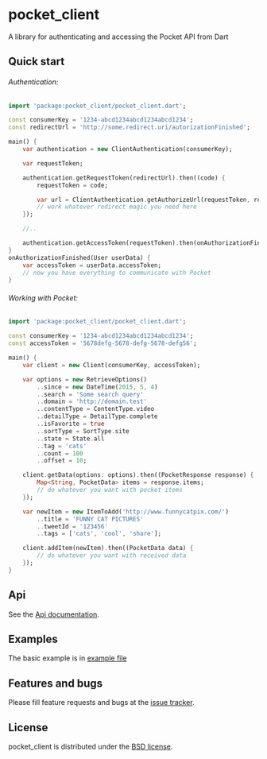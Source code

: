 # pocket_client

A library for authenticating and accessing the Pocket API from Dart

## Quick start

###### Authentication:
```dart
import 'package:pocket_client/pocket_client.dart';

const consumerKey = '1234-abcd1234abcd1234abcd1234';
const redirectUrl = 'http://some.redirect.uri/autorizationFinished';

main() {
	var authentication = new ClientAuthentication(consumerKey);

	var requestToken;

	authentication.getRequestToken(redirectUrl).then((code) {
		requestToken = code;

		var url = ClientAuthentication.getAuthorizeUrl(requestToken, redirectUrl);
		// work whatever redirect magic you need here
	});

	//..

	authentication.getAccessToken(requestToken).then(onAuthorizationFinished);
}
onAuthorizationFinished(User userData) {
	var accessToken = userData.accessToken;
	// now you have everything to communicate with Pocket 
}
```

###### Working with Pocket:
```dart
import 'package:pocket_client/pocket_client.dart';

const consumerKey = '1234-abcd1234abcd1234abcd1234';
const accessToken = '5678defg-5678-defg-5678-defg56';

main() {
	var client = new Client(consumerKey, accessToken);

	var options = new RetrieveOptions()
		..since = new DateTime(2015, 5, 4)
		..search = 'Some search query'
		..domain = 'http://domain.test'
		..contentType = ContentType.video
		..detailType = DetailType.complete
		..isFavorite = true
		..sortType = SortType.site
		..state = State.all
		..tag = 'cats'
		..count = 100
		..offset = 10;

	client.getData(options: options).then((PocketResponse response) {
		Map<String, PocketData> items = response.items;
		// do whatever you want with pocket items
	});

	var newItem = new ItemToAdd('http://www.funnycatpix.com/')
		..title = 'FUNNY CAT PICTURES'
		..tweetId = '123456'
		..tags = ['cats', 'cool', 'share'];

	client.addItem(newItem).then((PocketData data) {
		// do whatever you want with received data
	});
}
```

## Api

See the [Api documentation](https://github.com/Ne4istb/pocket_client/blob/master/API.md).

## Examples

The basic example is in [example file](https://github.com/Ne4istb/pocket_client/blob/master/example/pocket_client.dart)

## Features and bugs

Please fill feature requests and bugs at the [issue tracker][tracker].

[tracker]: https://github.com/Ne4istb/pocket_client/issues


## License

pocket_client is distributed under the [BSD license](https://github.com/Ne4istb/pocket_client/blob/master/LICENSE).



